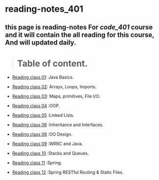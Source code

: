 # reading-notes_401
## **this page is reading-notes For *code_401* course and it will contain the all reading for this course, And will updated daily.**

> # Table of content.

* [Reading class 01](Reading_notes_401_01.md): Java Basics.

* [Reading class 02](Reading_notes_401_02.md): Arrays, Loops, Imports.

* [Reading class 03](Reading_notes_401_03.md): Maps, primitives, File I/O.

* [Reading class 04](Reading_notes_401_04.md) :OOP.

* [Reading class 05](Reading_notes_401_05.md) :Linked Lists.

* [Reading class 06](Reading_notes_401_06.md) :Inheritance and Interfaces.

* [Reading class 08](Reading_notes_401_08.md) :OO Design.

* [Reading class 09](Reading_notes_401_09.md) :WRRC and Java.

* [Reading class 10](Reading_notes_401_10.md) :Stacks and Queues.

* [Reading class 11](Reading_notes_401_11.md) :Spring.

* [Reading class 12](Reading_notes_401_12.md) :Spring RESTful Routing & Static Files.